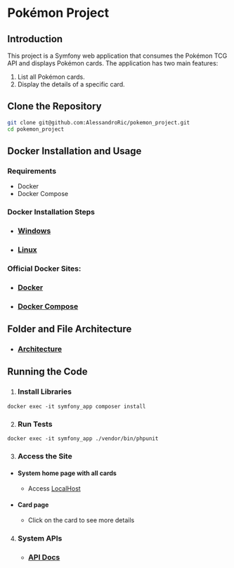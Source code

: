 # Pokémon Project

## Introduction

This project is a Symfony web application that consumes the Pokémon TCG API and displays Pokémon cards. The application has two main features:
1. List all Pokémon cards.
2. Display the details of a specific card.

## Clone the Repository
   ```sh
   git clone git@github.com:AlessandroRic/pokemon_project.git
   cd pokemon_project
   ```

## Docker Installation and Usage

### Requirements

- Docker
- Docker Compose

### Docker Installation Steps

- ### [Windows](/docs/WindowsReadme.md)

- ### [Linux](/docs/LinuxReadme.md)

### **Official Docker Sites:**

- ### [Docker](https://docs.docker.com/engine/install/)
- ### [Docker Compose](https://docs.docker.com/compose/install/)

## Folder and File Architecture
- ### [Architecture](/docs/Architecture.md)

## Running the Code

1. ### Install Libraries
```
docker exec -it symfony_app composer install
```

2. ### Run Tests
```
docker exec -it symfony_app ./vendor/bin/phpunit
```

3. ### Access the Site
- #### System home page with all cards
    - Access [LocalHost](http://localhost:8080/)
- #### Card page
    - Click on the card to see more details

4. ### System APIs
    - ### [API Docs](/docs/ApiDocs.md)